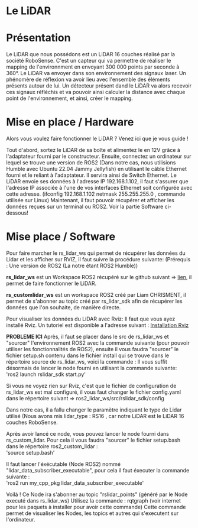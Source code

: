 # Le LiDAR

# Présentation
Le LiDAR que nous possédons est un LiDAR 16 couches réalisé par la société RoboSense. C'est un capteur qui va permettre de réaliser le mapping de l'environnment en envoyant 300 000 points par seconde à 360°. Le LiDAR va envoyer dans son environnement des signaux laser. Un phénomère de réflexion va avoir lieu avec l'ensemble des éléments présents autour de lui. Un détecteur présent dand le LiDAR va alors recevoir ces signaux réfléchis et va pouvoir ainsi calculer la distance avec chaque point de l'environnement, et ainsi, créer le mapping.

# Mise en place / Hardware
  
Alors vous voulez faire fonctionner le LiDAR ? Venez ici que je vous guide !

Tout d'abord, sortez le LiDAR de sa boîte et alimentez le en 12V grâce à l'adaptateur fourni par le constructeur.
Ensuite, connectez un ordinateur sur lequel se trouve une version de ROS2 (Dans notre cas, nous utilisions Humble avec Ubuntu 22.04 Jammy Jellyfish) en utilisant le câble Ethernet fourni et le reliant à l'adaptateur. Il servira ainsi de Switch Ethernet.
Le LiDAR envoie ses données à l'adresse IP 192.168.1.102, il faut s'assurer que l'adresse IP associée à l'une de vos interfaces Ethernet soit configurée avec cette adresse. (ifconfig <name of interface> 192.168.1.102 netmask 255.255.255.0 , commande utilisée sur Linux)
Maintenant, il faut pouvoir récupérer et afficher les données reçues sur un terminal ou ROS2. Voir la partie Software ci-dessous!
  

# Mise place / Software
Pour faire marcher le rs_lidar_ws qui permet de récupérer les données du Lidar et les afficher sur RVIZ, il faut suivre la procédure suivante:
(Prérequis : Une version de ROS2 (La notre étant ROS2 Humble))
  
__rs_lidar_ws__ est un Workspace ROS2 récupéré sur le github suivant => [lien](https://github.com/RoboSense-LiDAR/rslidar_sdk/blob/main/doc/howto), il permet de faire fonctionner le LiDAR.
  
__rs_customlidar_ws__ est un workspace ROS2 créé par Liam CHRISMENT, il permet de s'abonner au topic créé par rs_lidar_sdk afin de récupérer les données que l'on souhaite, de manière directe.
  
Pour visualiser les données du LiDAR avec Rviz:
Il faut que vous ayez installé Rviz. Un tutoriel est disponible a l'adresse suivant : [Installation Rviz](https://installati.one/install-rviz-ubuntu-22-04/.)
 
__PROBLEME ICI__
Après, il faut se placer dans le src de rs_lidar_ws et "sourcer" l'environnement ROS2 avec la commande suivante (pour pouvoir utiliser les fonctionnalités de ROS2), ensuite il vous faudra "sourcer" le fichier setup.sh contenu dans le fichier install qui se trouve dans le répertoire source de rs_lidar_ws, voici la commande : 
Il vous suffit désormais de lancer le node fourni en utilisant la commande suivante:  
  'ros2 launch rslidar_sdk start.py'
  
Si vous ne voyez rien sur Rviz, c'est que le fichier de configuration de rs_lidar_ws est mal configuré, il vous faut changer le fichier config.yaml dans le répertoire suivant => ros2_lidar_ws/src/rslidar_sdk/config
   
Dans notre cas, il a fallu changer le paramètre indiquant le type de Lidar utilisé (Nous avons mis lidar_type : RS16 , car notre LiDAR est le LiDAR 16 couches RoboSense.

Après avoir lancé ce node, vous pouvez lancer le node fourni dans rs_custom_lidar.
Pour cela il vous faudra "sourcer" le fichier setup.bash dans le répertoire ros2_custom_lidar :  
  'source setup.bash'
  
Il faut lancer l'éxécutable (Node ROS2) nommé "lidar_data_subscriber_executable", pour cela il faut éxecuter la commande suivante :  
  'ros2 run my_cpp_pkg lidar_data_subscriber_executable'
  
Voilà ! Ce Node ira s'abonner au topic "rslidar_points" (généré par le Node executé dans rs_lidar_ws)
Utilisez la commande : rqtgraph (voir internet pour les paquets à installer pour avoir cette commande)
Cette commande permet de visualiser les Nodes, les topics et autres qui s'executent sur l'ordinateur.
  


